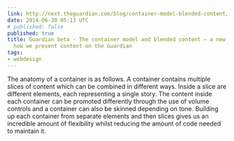 ```yaml
---
link: http://next.theguardian.com/blog/container-model-blended-content/
date: 2014-06-30 05:13 UTC
# published: false
published: true
title: Guardian beta · The container model and blended content – a new approach to
  how we present content on the Guardian
tags:
- webdesign
---
```


The anatomy of a container is as follows. A container contains multiple slices of content which can be combined in different ways. Inside a slice are different elements, each representing a single story. The content inside each container can be promoted differently through the use of volume controls and a container can also be skinned depending on tone. Building up each container from separate elements and then slices gives us an incredible amount of flexibility whilst reducing the amount of code needed to maintain it.
